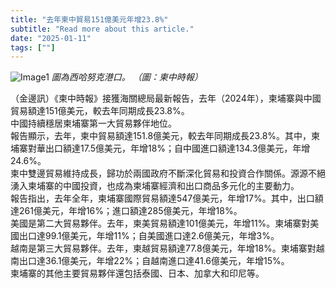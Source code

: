 ```yaml
---
title: "去年柬中貿易151億美元年增23.8%"
subtitle: "Read more about this article."
date: "2025-01-11"
tags: [""]
---
```


![Image1](/thumbnails/Cambodia-China-Trade.jpg "Meeting")
*圖為西哈努克港口。 （圖：柬中時報）*

（金邊訊）《柬中時報》接獲海關總局最新報告，去年（2024年），柬埔寨與中國貿易額達151億美元，較去年同期成長23.8%。
<br/>
中國持續穩居柬埔寨第一大貿易夥伴地位。
<br/>
報告顯示，去年，柬中貿易額達151.8億美元，較去年同期成長23.8%。其中，柬埔寨對華出口額達17.5億美元，年增18%；自中國進口額達134.3億美元，年增24.6%。
<br/>
柬中雙邊貿易維持成長，歸功於兩國政府不斷深化貿易和投資合作關係。源源不絕湧入柬埔寨的中國投資，也成為柬埔寨經濟和出口商品多元化的主要動力。
<br/>
報告指出，去年全年，柬埔寨國際貿易額達547億美元，年增17%。其中，出口額達261億美元，年增16%；進口額達285億美元，年增18%。
<br/>
美國是第二大貿易夥伴。去年，柬美貿易額達101億美元，年增11%。柬埔寨對美國出口達99.1億美元，年增11%；自美國進口達2.6億美元，年增3%。
<br/>
越南是第三大貿易夥伴。去年，柬越貿易額達77.8億美元，年增18%。柬埔寨對越南出口達36.1億美元，年增22%；自越南進口達41.6億美元，年增15%。
<br/>
柬埔寨的其他主要貿易夥伴還包括泰國、日本、加拿大和印尼等。